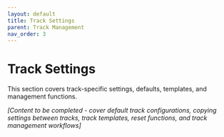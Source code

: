 ```yaml
---
layout: default
title: Track Settings
parent: Track Management
nav_order: 3
---
```


# Track Settings

This section covers track-specific settings, defaults, templates, and management functions.

*[Content to be completed - cover default track configurations, copying settings between tracks, track templates, reset functions, and track management workflows]*
